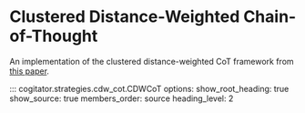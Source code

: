 # Clustered Distance-Weighted Chain-of-Thought

An implementation of the clustered distance-weighted CoT framework from [this paper](https://arxiv.org/abs/2501.12226).

::: cogitator.strategies.cdw_cot.CDWCoT
    options:
        show_root_heading: true
        show_source: true
        members_order: source
        heading_level: 2
